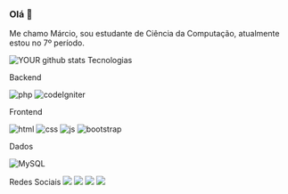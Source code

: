 

### Olá 👋
Me chamo Márcio, sou estudante de Ciência da Computação, atualmente estou no 7º período.


![YOUR github stats](https://github-readme-stats.vercel.app/api?username=marciofernandes12)
Tecnologias

Backend

![php](https://img.shields.io/badge/PHP-777BB4?style=for-the-badge&logo=php&logoColor=white) 
![codeIgniter](https://img.shields.io/badge/Codeigniter-EF4223?style=for-the-badge&logo=codeigniter&logoColor=white)

Frontend

![html](https://img.shields.io/badge/HTML5-E34F26?style=for-the-badge&logo=html5&logoColor=white)
![css](https://img.shields.io/badge/CSS3-1572B6?style=for-the-badge&logo=css3&logoColor=white)
![js](https://img.shields.io/badge/JavaScript-F7DF1E?style=for-the-badge&logo=javascript&logoColor=black)
![bootstrap](https://img.shields.io/badge/Bootstrap-563D7C?style=for-the-badge&logo=bootstrap&logoColor=white)

Dados

![MySQL](https://img.shields.io/badge/MySQL-00000F?style=for-the-badge&logo=mysql&logoColor=white)

Redes Sociais
[<img src="https://img.shields.io/badge/twitter-%231DA1F2.svg?&style=for-the-badge&logo=twitter&logoColor=white" />](https://twitter.com/MarciioFernand)  [<img src="https://img.shields.io/badge/linkedin-%230077B5.svg?&style=for-the-badge&logo=linkedin&logoColor=white" />](https://www.linkedin.com/in/márcio-fernandes11/) [<img src = "https://img.shields.io/badge/instagram-%23E4405F.svg?&style=for-the-badge&logo=instagram&logoColor=white">](https://www.instagram.com/marciiofernandes/) [<img src = "https://img.shields.io/badge/facebook-%231877F2.svg?&style=for-the-badge&logo=facebook&logoColor=white">](https://www.facebook.com/m.fernanddes2)
